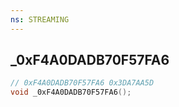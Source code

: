 ```yaml
---
ns: STREAMING
---
```

## _0xF4A0DADB70F57FA6

```c
// 0xF4A0DADB70F57FA6 0x3DA7AA5D
void _0xF4A0DADB70F57FA6();
```



